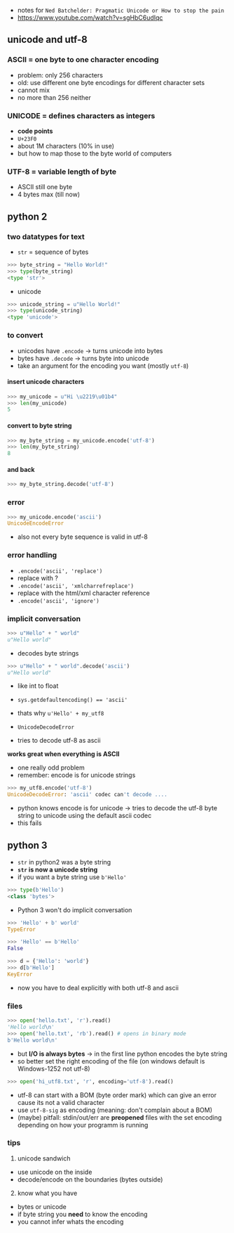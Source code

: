 * notes for `Ned Batchelder: Pragmatic Unicode or How to stop the pain`
 * https://www.youtube.com/watch?v=sgHbC6udIqc

unicode and utf-8
----

### ASCII = one byte to one character encoding
* problem: only 256 characters
* old: use different one byte encodings for different character sets
 * cannot mix
 * no more than 256 neither

### UNICODE = defines characters as integers
* **code points**
* `U+23F0`
* about 1M characters (10% in use)
* but how to map those to the byte world of computers

### UTF-8 = variable length of byte
* ASCII still one byte
* 4 bytes max (till now)

python 2
----
### two datatypes for text
* `str` = sequence of bytes
```python
>>> byte_string = "Hello World!"
>>> type(byte_string)
<type 'str'>
```
* unicode
```python
>>> unicode_string = u"Hello World!"
>>> type(unicode_string)
<type 'unicode'>
```
### to convert
* unicodes have `.encode` -> turns unicode into bytes
* bytes have `.decode` -> turns byte into unicode
* take an argument for the encoding you want (mostly `utf-8`)

#### insert unicode characters
```python
>>> my_unicode = u"Hi \u2219\u01b4"
>>> len(my_unicode) 
5
```
#### convert to byte string
```python
>>> my_byte_string = my_unicode.encode('utf-8')
>>> len(my_byte_string)
8
```
#### and back
```python
>>> my_byte_string.decode('utf-8')
```

### error
```python
>>> my_unicode.encode('ascii')
UnicodeEncodeError
```
* also not every byte sequence is valid in utf-8

### error handling
* `.encode('ascii', 'replace')`
 * replace with ?
* `.encode('ascii', 'xmlcharrefreplace')`
 * replace with the html/xml character reference
* `.encode('ascii', 'ignore')`


### implicit conversation
```python
>>> u"Hello" + " world"
u"Hello world"
```
* decodes byte strings 
```python
>>> u"Hello" + " world".decode('ascii')
u"Hello world"
```
* like int to float

* `sys.getdefaultencoding() == 'ascii'`
* thats why `u'Hello' + my_utf8`
 * `UnicodeDecodeError`
 * tries to decode utf-8 as ascii

**works great when everything is ASCII**

* one really odd problem
 * remember: encode is for unicode strings
```python
>>> my_utf8.encode('utf-8')
UnicodeDecodeError: 'ascii' codec can't decode ....
```
* python knows encode is for unicode -> tries to decode the utf-8 byte string to unicode using the default ascii codec
 * this fails

python 3
----
* `str` in python2 was a byte string
* **`str` is now a unicode string**
* if you want a byte string use `b'Hello'`

```python
>>> type(b'Hello')
<class 'bytes'>
```
* Python 3 won't do implicit conversation

```python
>>> 'Hello' + b' world'
TypeError

>>> 'Hello' == b'Hello'
False

>>> d = {'Hello': 'world'}
>>> d[b'Hello']
KeyError
```
* now you have to deal explicitly with both utf-8 and ascii

### files
```python
>>> open('hello.txt', 'r').read()
'Hello world\n'
>>> open('hello.txt', 'rb').read() # opens in binary mode
b'Hello world\n'
```
* but **I/O is always bytes** -> in the first line python encodes the byte string
* so better set the right encoding of the file (on windows default is Windows-1252 not utf-8)
```python
>>> open('hi_utf8.txt', 'r', encoding='utf-8').read()
```
* utf-8 can start with a BOM (byte order mark) which can give an error cause its not a valid character
 * use `utf-8-sig` as encoding (meaning: don't complain about a BOM)
* (maybe) pitfall: stdin/out/err are **preopened** files with the set encoding depending on how your programm is running

### tips
1. unicode sandwich
 * use unicode on the inside
 * decode/encode on the boundaries (bytes outside)
2. know what you have
 * bytes or unicode
 * if byte string you **need** to know the encoding
  * you cannot infer whats the encoding
